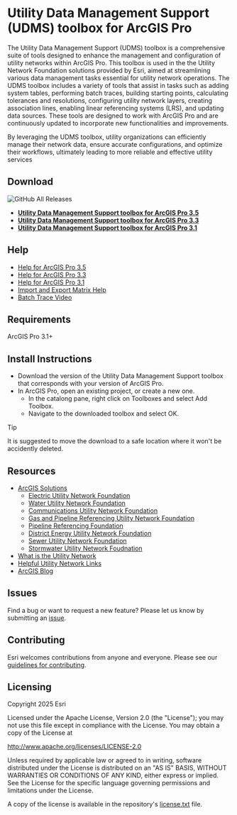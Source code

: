 # Utility Data Management Support (UDMS) toolbox for ArcGIS Pro

The Utility Data Management Support (UDMS) toolbox is a comprehensive suite of tools designed to enhance the management and configuration of utility networks within ArcGIS Pro. This toolbox is used in the the Utility Network Foundation solutions provided by Esri, aimed at streamlining various data management tasks essential for utility network operations.
The UDMS toolbox includes a variety of tools that assist in tasks such as adding system tables, performing batch traces, building starting points, calculating tolerances and resolutions, configuring utility network layers, creating association lines, enabling linear referencing systems (LRS), and updating data sources. These tools are designed to work with ArcGIS Pro and are continuously updated to incorporate new functionalities and improvements.
 
By leveraging the UDMS toolbox, utility organizations can efficiently manage their network data, ensure accurate configurations, and optimize their workflows, ultimately leading to more reliable and effective utility services


Download
--------

![GitHub All Releases](https://img.shields.io/github/downloads/esri/Utility-Data-Management-Support-Tools/total?style=for-the-badge)
- **[Utility Data Management Support toolbox for ArcGIS Pro 3.5](https://github.com/Esri/Utility-Data-Management-Support-Tools/releases/download/5_8_2025_3_5/UtilityDataManagementSupport.atbx)**
- **[Utility Data Management Support toolbox for ArcGIS Pro 3.3](https://github.com/Esri/Utility-Data-Management-Support-Tools/releases/download/5_8_2025_3-3-4/UtilityDataManagementSupport.atbx)**
- **[Utility Data Management Support toolbox for ArcGIS Pro 3.1](https://github.com/Esri/Utility-Data-Management-Support-Tools/releases/download/6_1_2023_3.1.1/UtilityDataManagementSupport.atbx)**

Help
----

- [Help for ArcGIS Pro 3.5](https://esri.github.io/Utility-Data-Management-Support-Tools/docs/3.5/)
- [Help for ArcGIS Pro 3.3](https://esri.github.io/Utility-Data-Management-Support-Tools/docs/3.3/)
- [Help for ArcGIS Pro 3.1](https://esri.github.io/Utility-Data-Management-Support-Tools/docs/3.1/)
- [Import and Export Matrix Help](https://github.com/Esri/Utility-Data-Management-Support-Tools/blob/gh-pages/help/ImportExport_matrix.md)
- [Batch Trace Video](https://github.com/Esri/Utility-Data-Management-Support-Tools/blob/gh-pages/help/BatchTrace.mp4)

Requirements
------------

ArcGIS Pro 3.1+

Install Instructions
------------

- Download the version of the Utility Data Management Support toolbox that corresponds with your version of ArcGIS Pro.
- In ArcGIS Pro, open an existing project, or create a new one.
  - In the catalong pane, right click on Toolboxes and select Add Toolbox.
  - Navigate to the downloaded toolbox and select OK.

> [!TIP]
> It is suggested to move the download to a safe location where it won't be accidently deleted.

Resources
---------

- [ArcGIS Solutions](https://www.esri.com/en-us/arcgis/products/arcgis-solutions/overview)
  - [Electric Utility Network Foundation](https://arcg.is/1jrSun)
  - [Water Utility Network Foundation](https://arcg.is/1zLrKz1)
  - [Communications Utility Network Foundation](https://arcg.is/0zKXmC1)
  - [Gas and Pipeline Referencing Utility Network Foundation](https://arcg.is/05bT8r0)
  - [Pipeline Referencing Foundation](https://arcg.is/15HOSi0)
  - [District Energy Utility Network Foundation](https://arcg.is/1i5Ha51)
  - [Sewer Utility Network Foundation](https://arcg.is/10CuOP1)
  - [Stormwater Utility Network Foudnation](https://arcg.is/1PWiPm1)
- [What is the Utility Network](https://pro.arcgis.com/en/pro-app/latest/help/data/utility-network/what-is-a-utility-network-.htm)
- [Helpful Utility Network Links](https://community.esri.com/t5/arcgis-utility-network-documents/helpful-utility-network-links/ta-p/1189472)
- [ArcGIS Blog](http://blogs.esri.com/esri/arcgis/)

Issues
------

Find a bug or want to request a new feature?  Please let us know by submitting an [issue](https://github.com/Esri/Utility-Data-Management-Support-Tools/issues).

Contributing
------------
Esri welcomes contributions from anyone and everyone. Please see our [guidelines for contributing](https://github.com/esri/contributing).

Licensing
---------

Copyright 2025 Esri

Licensed under the Apache License, Version 2.0 (the "License");
you may not use this file except in compliance with the License.
You may obtain a copy of the License at

   http://www.apache.org/licenses/LICENSE-2.0

Unless required by applicable law or agreed to in writing, software
distributed under the License is distributed on an "AS IS" BASIS,
WITHOUT WARRANTIES OR CONDITIONS OF ANY KIND, either express or implied.
See the License for the specific language governing permissions and
limitations under the License.

A copy of the license is available in the repository's [license.txt](/license.txt) file.
